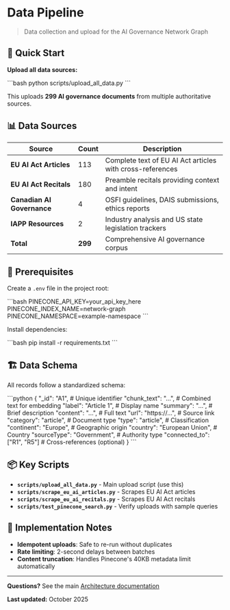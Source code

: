 # Data Pipeline

> Data collection and upload for the AI Governance Network Graph

## 🚀 Quick Start

**Upload all data sources:**

\`\`\`bash
python scripts/upload_all_data.py
\`\`\`

This uploads **299 AI governance documents** from multiple authoritative sources.

## 📊 Data Sources

| Source                     | Count   | Description                                               |
| -------------------------- | ------- | --------------------------------------------------------- |
| **EU AI Act Articles**     | 113     | Complete text of EU AI Act articles with cross-references |
| **EU AI Act Recitals**     | 180     | Preamble recitals providing context and intent            |
| **Canadian AI Governance** | 4       | OSFI guidelines, DAIS submissions, ethics reports         |
| **IAPP Resources**         | 2       | Industry analysis and US state legislation trackers       |
| **Total**                  | **299** | Comprehensive AI governance corpus                        |

## 🔧 Prerequisites

Create a `.env` file in the project root:

\`\`\`bash
PINECONE_API_KEY=your_api_key_here
PINECONE_INDEX_NAME=network-graph
PINECONE_NAMESPACE=example-namespace
\`\`\`

Install dependencies:

\`\`\`bash
pip install -r requirements.txt
\`\`\`

## 🏗️ Data Schema

All records follow a standardized schema:

\`\`\`python
{
    "_id": "A1",                    # Unique identifier
    "chunk_text": "...",            # Combined text for embedding
    "label": "Article 1",           # Display name
    "summary": "...",               # Brief description
    "content": "...",               # Full text
    "url": "https://...",           # Source link
    "category": "article",          # Document type
    "type": "article",              # Classification
    "continent": "Europe",          # Geographic origin
    "country": "European Union",    # Country
    "sourceType": "Government",     # Authority type
    "connected_to": ["R1", "R5"]    # Cross-references (optional)
}
\`\`\`

## 📦 Key Scripts

- **`scripts/upload_all_data.py`** - Main upload script (use this)
- **`scripts/scrape_eu_ai_articles.py`** - Scrapes EU AI Act articles
- **`scripts/scrape_eu_ai_recitals.py`** - Scrapes EU AI Act recitals
- **`scripts/test_pinecone_search.py`** - Verify uploads with sample queries

## 📝 Implementation Notes

- **Idempotent uploads**: Safe to re-run without duplicates
- **Rate limiting**: 2-second delays between batches
- **Content truncation**: Handles Pinecone's 40KB metadata limit automatically

---

**Questions?** See the main [Architecture documentation](./architecture.md)

**Last updated:** October 2025
